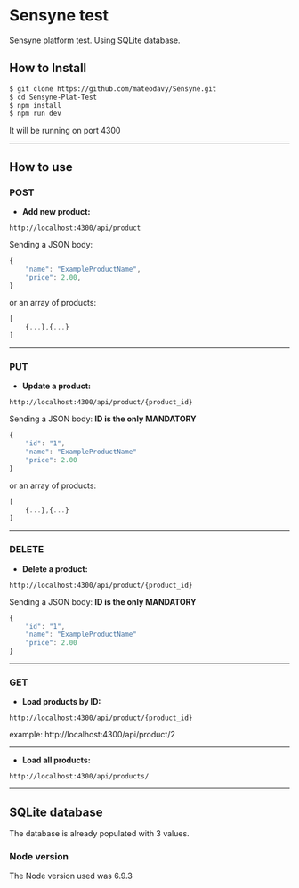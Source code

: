 # Sensyne test
Sensyne platform test.
Using SQLite database.

## How to Install
```sh
$ git clone https://github.com/mateodavy/Sensyne.git
$ cd Sensyne-Plat-Test
$ npm install 
$ npm run dev
```

It will be running on port 4300

------------

## How to use

### POST
* **Add new product:**
```
http://localhost:4300/api/product
```
Sending a JSON body:
```javascript
{
	"name": "ExampleProductName",
	"price": 2.00,
}
```
or an array of products:
```javascript
[
	{...},{...}
]
```

---------------------------------------------

### PUT
* **Update a product:**
```
http://localhost:4300/api/product/{product_id}
```
Sending a JSON body: **ID is the only MANDATORY**
```javascript
{
	"id": "1",
	"name": "ExampleProductName"
	"price": 2.00
}
```
or an array of products:
```javascript
[
	{...},{...}
]
```

---------------------------------------------

### DELETE
* **Delete a product:**
```
http://localhost:4300/api/product/{product_id}
```
Sending a JSON body: **ID is the only MANDATORY**
```javascript
{
	"id": "1",
	"name": "ExampleProductName"
	"price": 2.00
}
```


---------------------------------------------

### GET
* **Load products by ID:**
```
http://localhost:4300/api/product/{product_id}
```
example: http://localhost:4300/api/product/2

_____

* **Load all products:**
```
http://localhost:4300/api/products/
```
______



## SQLite database
The database is already populated with 3 values.

### Node version
The Node version used was 6.9.3